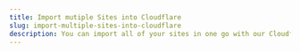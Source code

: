 ```yaml
---
title: Import mutiple Sites into Cloudflare
slug: import-multiple-sites-into-cloudflare
description: You can import all of your sites in one go with our Cloudflare integration. This saves a lot of time for agencies and developers with a big domain portfolio when switching from another DNS cloud provider or transfering domains for a client.
---
```

